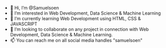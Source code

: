 - 👋 Hi, I’m @Samuelsoen
- 👀 I’m interested in Web Development, Data Science & Machine Learning
- 🌱 I’m currently learning Web Development using HTML, CSS & JAVASCRIPT
- 💞️ I’m looking to collaborate on any project in connection with Web Development, Data Science & Machine Learning.
- 📫 You can reach me on all social media handles "samuelsoen"

